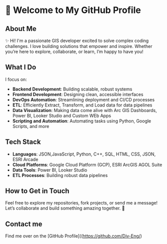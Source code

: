 
# 👋 Welcome to My GitHub Profile

## About Me

✨ Hi! I'm a passionate GIS developer excited to solve complex coding challenges. I love building solutions that empower and inspire. Whether you’re here to explore, collaborate, or learn, I’m happy to have you!

## What I Do

I focus on:

- **Backend Development**: Building scalable, robust systems
- **Frontend Development**: Designing clean, accessible interfaces
- **DevOps Automation**: Streamlining deployment and CI/CD processes
- **ETL**: Efficiently Extract, Transform, and Load data for data pipelines
- **Data Visualization**: Making data come alive with Arc GIS Dashboards, Power BI, Looker Studio and Custom WEb Apps
- **Scripting and Automation**: Automating tasks using Python, Google Scripts, and more

## Tech Stack

- **Languages**: JSON,JavaScript, Python, C++, SQL, HTML, CSS, JSON, ESRI Arcade
- **Cloud Platforms**: Google Cloud Platform (GCP), ESRI ArcGIS AGOL Suite
- **Data Tools**: Power BI, Looker Studio
- **ETL Processes**: Building robust data pipelines

## How to Get in Touch
Feel free to explore my repositories, fork projects, or send me a message! Let’s collaborate and build something amazing together. 🚀

## Contact me
Find me over on the [GitHub Profile]((https://github.com/Div-Eng/)
